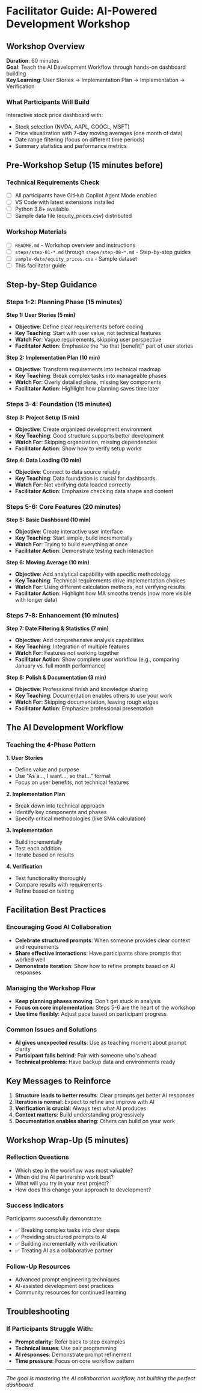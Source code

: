 # Facilitator Guide: AI-Powered Development Workshop

## Workshop Overview

**Duration**: 60 minutes  
**Goal**: Teach the AI Development Workflow through hands-on dashboard building  
**Key Learning**: User Stories → Implementation Plan → Implementation → Verification

### What Participants Will Build
Interactive stock price dashboard with:
- Stock selection (NVDA, AAPL, GOOGL, MSFT)
- Price visualization with 7-day moving averages (one month of data)
- Date range filtering (focus on different time periods)
- Summary statistics and performance metrics

## Pre-Workshop Setup (15 minutes before)

### Technical Requirements Check
- [ ] All participants have GitHub Copilot Agent Mode enabled
- [ ] VS Code with latest extensions installed
- [ ] Python 3.8+ available
- [ ] Sample data file (equity_prices.csv) distributed

### Workshop Materials
- [ ] `README.md` - Workshop overview and instructions
- [ ] `steps/step-01-*.md` through `steps/step-08-*.md` - Step-by-step guides
- [ ] `sample-data/equity_prices.csv` - Sample dataset
- [ ] This facilitator guide

## Step-by-Step Guidance

### Steps 1-2: Planning Phase (15 minutes)

**Step 1: User Stories (5 min)**
- **Objective**: Define clear requirements before coding
- **Key Teaching**: Start with user value, not technical features
- **Watch For**: Vague requirements, skipping user perspective
- **Facilitator Action**: Emphasize the "so that [benefit]" part of user stories

**Step 2: Implementation Plan (10 min)**
- **Objective**: Transform requirements into technical roadmap
- **Key Teaching**: Break complex tasks into manageable phases
- **Watch For**: Overly detailed plans, missing key components
- **Facilitator Action**: Highlight how planning saves time later

### Steps 3-4: Foundation (15 minutes)

**Step 3: Project Setup (5 min)**
- **Objective**: Create organized development environment
- **Key Teaching**: Good structure supports better development
- **Watch For**: Skipping organization, missing dependencies
- **Facilitator Action**: Show how to verify setup works

**Step 4: Data Loading (10 min)**
- **Objective**: Connect to data source reliably
- **Key Teaching**: Data foundation is crucial for dashboards
- **Watch For**: Not verifying data loaded correctly
- **Facilitator Action**: Emphasize checking data shape and content

### Steps 5-6: Core Features (20 minutes)

**Step 5: Basic Dashboard (10 min)**
- **Objective**: Create interactive user interface
- **Key Teaching**: Start simple, build incrementally
- **Watch For**: Trying to build everything at once
- **Facilitator Action**: Demonstrate testing each interaction

**Step 6: Moving Average (10 min)**
- **Objective**: Add analytical capability with specific methodology
- **Key Teaching**: Technical requirements drive implementation choices
- **Watch For**: Using different calculation methods, not verifying results
- **Facilitator Action**: Highlight how MA smooths trends (now more visible with longer data)

### Steps 7-8: Enhancement (10 minutes)

**Step 7: Date Filtering & Statistics (7 min)**
- **Objective**: Add comprehensive analysis capabilities
- **Key Teaching**: Integration of multiple features
- **Watch For**: Features not working together
- **Facilitator Action**: Show complete user workflow (e.g., comparing January vs. full month performance)

**Step 8: Polish & Documentation (3 min)**
- **Objective**: Professional finish and knowledge sharing
- **Key Teaching**: Documentation enables others to use your work
- **Watch For**: Skipping documentation, leaving rough edges
- **Facilitator Action**: Emphasize professional presentation

## The AI Development Workflow

### Teaching the 4-Phase Pattern

**1. User Stories**
- Define value and purpose
- Use "As a..., I want..., so that..." format
- Focus on user benefits, not technical features

**2. Implementation Plan**
- Break down into technical approach
- Identify key components and phases
- Specify critical methodologies (like SMA calculation)

**3. Implementation**
- Build incrementally
- Test each addition
- Iterate based on results

**4. Verification**
- Test functionality thoroughly
- Compare results with requirements
- Refine based on testing

## Facilitation Best Practices

### Encouraging Good AI Collaboration
- **Celebrate structured prompts**: When someone provides clear context and requirements
- **Share effective interactions**: Have participants share prompts that worked well
- **Demonstrate iteration**: Show how to refine prompts based on AI responses

### Managing the Workshop Flow
- **Keep planning phases moving**: Don't get stuck in analysis
- **Focus on core implementation**: Steps 5-6 are the heart of the workshop
- **Use time flexibly**: Adjust pace based on participant progress

### Common Issues and Solutions
- **AI gives unexpected results**: Use as teaching moment about prompt clarity
- **Participant falls behind**: Pair with someone who's ahead
- **Technical problems**: Have backup data and environments ready

## Key Messages to Reinforce

1. **Structure leads to better results**: Clear prompts get better AI responses
2. **Iteration is normal**: Expect to refine and improve with AI
3. **Verification is crucial**: Always test what AI produces
4. **Context matters**: Build understanding progressively
5. **Documentation enables sharing**: Others can build on your work

## Workshop Wrap-Up (5 minutes)

### Reflection Questions
- Which step in the workflow was most valuable?
- When did the AI partnership work best?
- What will you try in your next project?
- How does this change your approach to development?

### Success Indicators
Participants successfully demonstrate:
- ✅ Breaking complex tasks into clear steps
- ✅ Providing structured prompts to AI
- ✅ Building incrementally with verification
- ✅ Treating AI as a collaborative partner

### Follow-Up Resources
- Advanced prompt engineering techniques
- AI-assisted development best practices
- Community resources for continued learning

## Troubleshooting

### If Participants Struggle With:
- **Prompt clarity**: Refer back to step examples
- **Technical issues**: Use pair programming
- **AI responses**: Demonstrate prompt refinement
- **Time pressure**: Focus on core workflow pattern

---

*The goal is mastering the AI collaboration workflow, not building the perfect dashboard.*